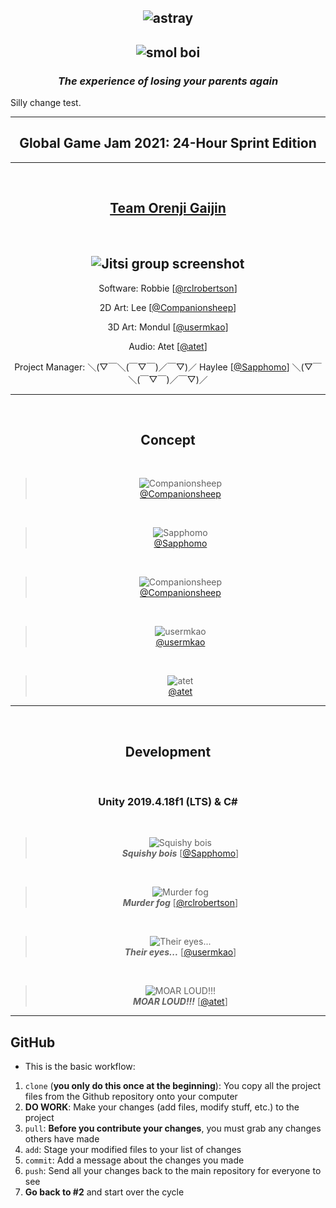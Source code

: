 
<h2 align="center"><img src="./.img/title01.png" alt="astray"></h2>

<h2 align="center"><img src="./.img/title02.png" alt="smol boi"></h2>

<h3 align="center"><em>The experience of losing your parents again</em></h3>

Silly change test.

---

<h2 align="center">Global Game Jam 2021: 24-Hour Sprint Edition</h2>

-------------------------------------------------

</br><h2 align="center"><b><u>Team Orenji Gaijin</u></b></h2></br>

<h2 align="center"><img src="./.img/TeamOrangeAlien2_sm.png" alt="Jitsi group screenshot"></h2>

<p align="center">Software: Robbie [<a href="https://github.com/rclrobertson">@rclrobertson</a>]</p>
<p align="center">2D Art: Lee [<a href="https://github.com/Companionsheep">@Companionsheep</a>]</p>
<p align="center">3D Art: Mondul [<a href="https://github.com/usermkao">@usermkao</a>]</p>
<p align="center">Audio: Atet [<a href="https://github.com/atet">@atet</a>]</p>
<p align="center">Project Manager: ＼(▽￣＼(￣▽￣)／￣▽)／ Haylee [<a href="https://github.com/Sapphomo">@Sapphomo</a>] ＼(▽￣＼(￣▽￣)／￣▽)／</p>

-------------------------------------------------

</br><h2 align="center">Concept</h2></br>

<blockquote align="center">
<img src="./.img/concept01.png" alt="Companionsheep">
</br>
<a href="https://github.com/Companionsheep">@Companionsheep</a>
</blockquote>
</br>
<blockquote align="center">
<img src="./.img/concept02.png" alt="Sapphomo">
</br>
<a href="https://github.com/Sapphomo">@Sapphomo</a>
</blockquote>
</br>
<blockquote align="center">
<img src="./.img/concept03.png" alt="Companionsheep">
</br>
<a href="https://github.com/Companionsheep">@Companionsheep</a>
</blockquote>
</br>
<blockquote align="center">
<img src="./.img/concept04.png" alt="usermkao">
</br>
<a href="https://github.com/usermkao">@usermkao</a>
</blockquote>
</br>
<blockquote align="center">
<img src="./.img/concept05.png" alt="atet">
</br>
<a href="https://github.com/atet">@atet</a>
</blockquote>

-------------------------------------------------

</br><h2 align="center">Development</h2></br>

<h3 align="center"><b>Unity 2019.4.18f1 (LTS) & C#</b></h3></br>

<blockquote align="center">
<img src="./.img/development01.png" alt="Squishy bois">
</br>
<b><em>Squishy bois</em></b> [<a href="https://github.com/Sapphomo">@Sapphomo</a>]
</blockquote>
</br>
<blockquote align="center">
<img src="./.img/development02.png" alt="Murder fog">
</br>
<b><em>Murder fog</em></b> [<a href="https://github.com/rclrobertson">@rclrobertson</a>]
</blockquote>
</br>
<blockquote align="center">
<img src="./.img/development03.png" alt="Their eyes...">
</br>
<b><em>Their eyes...</em></b> [<a href="https://github.com/usermkao">@usermkao</a>]
</blockquote>
</br>
<blockquote align="center">
<img src="./.img/development04.png" alt="MOAR LOUD!!!">
</br>
<b><em>MOAR LOUD!!!</em></b> [<a href="https://github.com/atet">@atet</a>]
</blockquote>

-------------------------------------------------

## GitHub

* This is the basic workflow:

1. `clone` (**you only do this once at the beginning**): You copy all the project files from the Github repository onto your computer
2. **DO WORK**: Make your changes (add files, modify stuff, etc.) to the project
3. `pull`: **Before you contribute your changes**, you must grab any changes others have made
4. `add`: Stage your modified files to your list of changes
5. `commit`: Add a message about the changes you made
6. `push`: Send all your changes back to the main repository for everyone to see
7. **Go back to #2** and start over the cycle